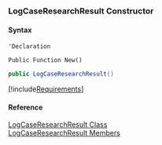 ﻿### LogCaseResearchResult Constructor

#### Syntax

```vbnet
'Declaration

Public Function New()
```

```csharp
public LogCaseResearchResult()
```

[!include[Requirements](../partials/requirements.md)]

#### Reference

[LogCaseResearchResult Class](FChoice.Toolkits.Clarify~FChoice.Toolkits.Clarify.Support.LogCaseResearchResult.md)  
[LogCaseResearchResult Members](FChoice.Toolkits.Clarify~FChoice.Toolkits.Clarify.Support.LogCaseResearchResult_members.md)